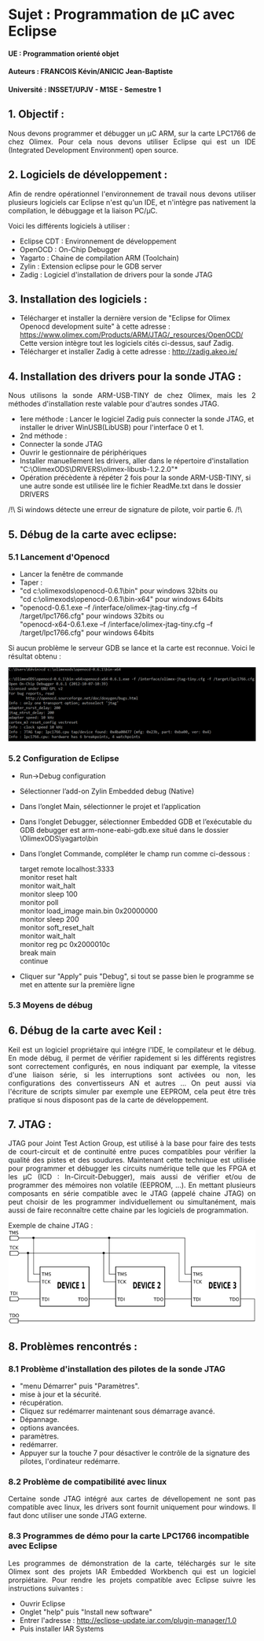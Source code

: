 ﻿# Sujet : Programmation de µC avec Eclipse
#### UE : Programmation orienté objet
#### Auteurs : FRANCOIS Kévin/ANICIC Jean-Baptiste
#### Université : INSSET/UPJV - M1SE - Semestre 1

## 1. Objectif :

<p style='text-align: justify;'>
Nous devons programmer et débugger un µC ARM, sur la carte LPC1766 de chez Olimex.
Pour cela nous devons utiliser Eclipse qui est un IDE (Integrated Development Environment) open source.
</p>

## 2. Logiciels de développement :

<p style='text-align: justify;'>
Afin de rendre opérationnel l'environnement de travail nous devons utiliser plusieurs logiciels car Eclipse n'est qu'un IDE, et n'intègre pas nativement la compilation, le débuggage et la liaison PC/µC.
</p>

Voici les différents logiciels à utiliser :

 - Eclipse CDT : Environnement de développement 
 - OpenOCD : On-Chip Debugger
 - Yagarto : Chaine de compilation ARM (Toolchain)
 - Zylin : Extension eclipse pour le GDB server
 - Zadig : Logiciel d'installation de drivers pour la sonde JTAG

## 3. Installation des logiciels :

 - Télécharger et installer la dernière version de "Eclipse for Olimex Openocd development suite" à cette adresse : https://www.olimex.com/Products/ARM/JTAG/_resources/OpenOCD/
Cette version intègre tout les logiciels cités ci-dessus, sauf Zadig.
 - Télécharger et installer Zadig à cette adresse : http://zadig.akeo.ie/

## 4. Installation des drivers pour la sonde JTAG :

<p style='text-align: justify;'>
Nous utilisons la sonde ARM-USB-TINY de chez Olimex, mais les 2 méthodes d'installation reste valable pour d'autres sondes JTAG.
</p>

 - 1ere méthode : Lancer le logiciel Zadig puis connecter la sonde JTAG, et installer le driver WinUSB(LibUSB) pour l'interface 0 et 1.
 - 2nd méthode : 
  - Connecter la sonde JTAG
  - Ouvrir le gestionnaire de périphériques 
  - Installer manuellement les drivers, aller dans le répertoire d'installation "C:\OlimexODS\DRIVERS\olimex-libusb-1.2.2.0"*
  - Opération précèdente à répéter 2 fois pour la sonde ARM-USB-TINY, si une autre sonde est utilisée lire le fichier ReadMe.txt dans le dossier DRIVERS

  /!\ Si windows détecte une erreur de signature de pilote, voir partie 6. /!\

## 5. Débug de la carte avec eclipse:

### 5.1 Lancement d'Openocd

 - Lancer la fenêtre de commande
 - Taper : 
  - "cd c:\olimexods\openocd-0.6.1\bin" pour windows 32bits ou   
    "cd c:\olimexods\openocd-0.6.1\bin-x64" pour windows 64bits
  - "openocd-0.6.1.exe –f /interface/olimex-jtag-tiny.cfg –f /target/lpc1766.cfg" pour windows 32bits ou   
    "openocd-x64-0.6.1.exe –f /interface/olimex-jtag-tiny.cfg –f /target/lpc1766.cfg" pour windows 64bits

Si aucun problème le serveur GDB se lance et la carte est reconnue. Voici le résultat obtenu :

![alt text](images\CMD.png)

### 5.2 Configuration de Eclipse
	
- Run->Debug configuration
- Sélectionner l’add-on Zylin Embedded debug (Native)
- Dans l’onglet Main, sélectionner le projet et l’application
- Dans l’onglet Debugger, sélectionner Embedded GDB et l’exécutable du GDB debugger est arm-none-eabi-gdb.exe situé dans le dossier \OlimexODS\yagarto\bin
- Dans l’onglet Commande, compléter le champ run comme ci-dessous :

	target remote localhost:3333  
	monitor reset halt  
	monitor wait_halt  
	monitor sleep 100  
	monitor poll  
	monitor load_image main.bin 0x20000000  
	monitor sleep 200  
	monitor soft_reset_halt  
	monitor wait_halt  
	monitor reg pc 0x2000010c  
	break main  
	continue

- Cliquer sur "Apply" puis "Debug", si tout se passe bien le programme se met en attente sur la première ligne

### 5.3 Moyens de débug

## 6. Débug de la carte avec Keil :

<p style='text-align: justify;'>
Keil est un logiciel propriétaire qui intégre l'IDE, le compilateur et le débug.  
En mode débug, il permet de vérifier rapidement si les différents registres sont correctement configurés, en nous indiquant par exemple, la vitesse d'une liaison série, si les interruptions sont activées ou non, les configurations des convertisseurs AN et autres ...  
On peut aussi via l'écriture de scripts simuler par exemple une EEPROM, cela peut être très pratique si nous disposont pas de la carte de développement.  
</p>

## 7. JTAG :
<p style='text-align: justify;'>
JTAG pour Joint Test Action Group, est utilisé à la base pour faire des tests de court-circuit et de continuité entre puces compatibles pour vérifier la qualité des pistes et des soudures.  
Maintenant cette technique est utilisée pour programmer et débugger les circuits numérique telle que les FPGA et les µC (ICD : In-Circuit-Debugger), mais aussi de vérifier et/ou de programmer des mémoires non volatile (EEPROM, ...).  
En mettant plusieurs composants en série compatible avec le JTAG (appelé chaine JTAG) on peut choisir de les programmer individuellement ou simultanément, mais aussi de faire reconnaître cette chaine par les logiciels de programmation.
</p>

Exemple de chaine JTAG : ![alt text](images\jtag-chain.png)

## 8. Problèmes rencontrés :

### 8.1 Problème d'installation des pilotes de la sonde JTAG

- "menu Démarrer" puis "Paramètres".
- mise à jour et la sécurité.
- récupération.
- Cliquez sur redémarrer maintenant sous démarrage avancé.
- Dépannage.
- options avancées.
- paramètres.
- redémarrer.
- Appuyer sur la touche 7 pour désactiver le contrôle de la signature des pilotes, l'ordinateur redémarre.

### 8.2 Problème de compatibilité avec linux

<p style='text-align: justify;'>
Certaine sonde JTAG intégré aux cartes de dévellopement ne sont pas compatible avec linux, les drivers sont fournit uniquement pour windows. Il faut donc utiliser une sonde JTAG externe.
</p>

### 8.3 Programmes de démo pour la carte LPC1766 incompatible avec Eclipse

<p style='text-align: justify;'>
Les programmes de démonstration de la carte, téléchargés sur le site Olimex sont des projets IAR Embedded Workbench qui est un logiciel prorpiétaire.   
Pour rendre les projets compatible avec Eclipse suivre les instructions suivantes :
</p>

- Ouvrir Eclipse
- Onglet "help" puis "Install new software"
- Entrer l'adresse : http://eclipse-update.iar.com/plugin-manager/1.0
- Puis installer IAR Systems
